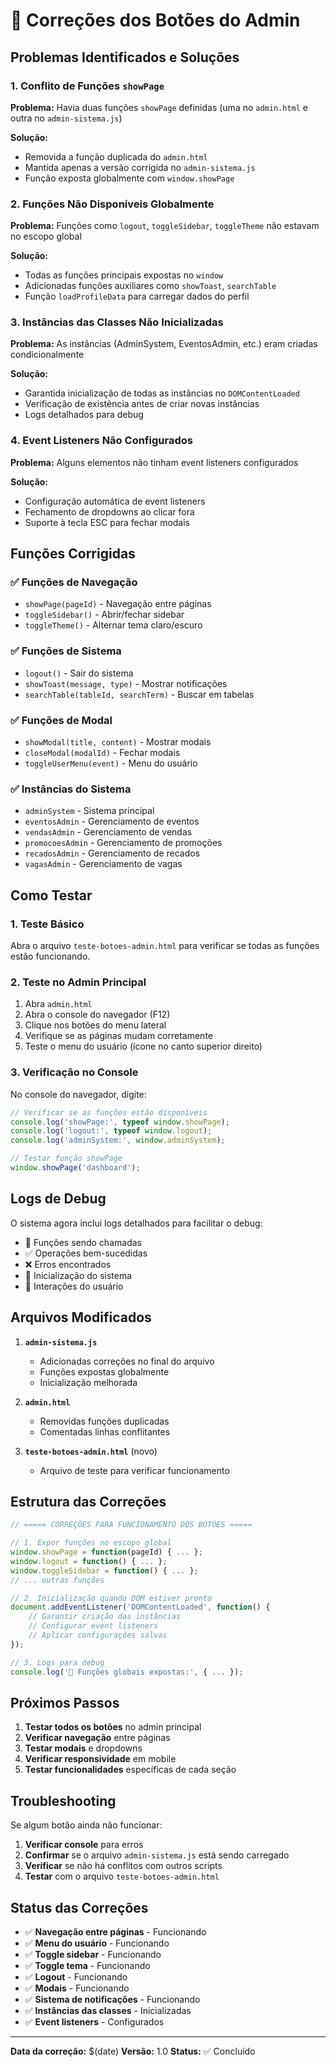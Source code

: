# 🔧 Correções dos Botões do Admin

## Problemas Identificados e Soluções

### 1. **Conflito de Funções `showPage`**
**Problema:** Havia duas funções `showPage` definidas (uma no `admin.html` e outra no `admin-sistema.js`)

**Solução:** 
- Removida a função duplicada do `admin.html`
- Mantida apenas a versão corrigida no `admin-sistema.js`
- Função exposta globalmente com `window.showPage`

### 2. **Funções Não Disponíveis Globalmente**
**Problema:** Funções como `logout`, `toggleSidebar`, `toggleTheme` não estavam no escopo global

**Solução:**
- Todas as funções principais expostas no `window`
- Adicionadas funções auxiliares como `showToast`, `searchTable`
- Função `loadProfileData` para carregar dados do perfil

### 3. **Instâncias das Classes Não Inicializadas**
**Problema:** As instâncias (AdminSystem, EventosAdmin, etc.) eram criadas condicionalmente

**Solução:**
- Garantida inicialização de todas as instâncias no `DOMContentLoaded`
- Verificação de existência antes de criar novas instâncias
- Logs detalhados para debug

### 4. **Event Listeners Não Configurados**
**Problema:** Alguns elementos não tinham event listeners configurados

**Solução:**
- Configuração automática de event listeners
- Fechamento de dropdowns ao clicar fora
- Suporte à tecla ESC para fechar modais

## Funções Corrigidas

### ✅ Funções de Navegação
- `showPage(pageId)` - Navegação entre páginas
- `toggleSidebar()` - Abrir/fechar sidebar
- `toggleTheme()` - Alternar tema claro/escuro

### ✅ Funções de Sistema
- `logout()` - Sair do sistema
- `showToast(message, type)` - Mostrar notificações
- `searchTable(tableId, searchTerm)` - Buscar em tabelas

### ✅ Funções de Modal
- `showModal(title, content)` - Mostrar modais
- `closeModal(modalId)` - Fechar modais
- `toggleUserMenu(event)` - Menu do usuário

### ✅ Instâncias do Sistema
- `adminSystem` - Sistema principal
- `eventosAdmin` - Gerenciamento de eventos
- `vendasAdmin` - Gerenciamento de vendas
- `promocoesAdmin` - Gerenciamento de promoções
- `recadosAdmin` - Gerenciamento de recados
- `vagasAdmin` - Gerenciamento de vagas

## Como Testar

### 1. **Teste Básico**
Abra o arquivo `teste-botoes-admin.html` para verificar se todas as funções estão funcionando.

### 2. **Teste no Admin Principal**
1. Abra `admin.html`
2. Abra o console do navegador (F12)
3. Clique nos botões do menu lateral
4. Verifique se as páginas mudam corretamente
5. Teste o menu do usuário (ícone no canto superior direito)

### 3. **Verificação no Console**
No console do navegador, digite:
```javascript
// Verificar se as funções estão disponíveis
console.log('showPage:', typeof window.showPage);
console.log('logout:', typeof window.logout);
console.log('adminSystem:', window.adminSystem);

// Testar função showPage
window.showPage('dashboard');
```

## Logs de Debug

O sistema agora inclui logs detalhados para facilitar o debug:

- 🎯 Funções sendo chamadas
- ✅ Operações bem-sucedidas
- ❌ Erros encontrados
- 🔧 Inicialização do sistema
- 📱 Interações do usuário

## Arquivos Modificados

1. **`admin-sistema.js`**
   - Adicionadas correções no final do arquivo
   - Funções expostas globalmente
   - Inicialização melhorada

2. **`admin.html`**
   - Removidas funções duplicadas
   - Comentadas linhas conflitantes

3. **`teste-botoes-admin.html`** (novo)
   - Arquivo de teste para verificar funcionamento

## Estrutura das Correções

```javascript
// ===== CORREÇÕES PARA FUNCIONAMENTO DOS BOTÕES =====

// 1. Expor funções no escopo global
window.showPage = function(pageId) { ... };
window.logout = function() { ... };
window.toggleSidebar = function() { ... };
// ... outras funções

// 2. Inicialização quando DOM estiver pronto
document.addEventListener('DOMContentLoaded', function() {
    // Garantir criação das instâncias
    // Configurar event listeners
    // Aplicar configurações salvas
});

// 3. Logs para debug
console.log('🔧 Funções globais expostas:', { ... });
```

## Próximos Passos

1. **Testar todos os botões** no admin principal
2. **Verificar navegação** entre páginas
3. **Testar modais** e dropdowns
4. **Verificar responsividade** em mobile
5. **Testar funcionalidades** específicas de cada seção

## Troubleshooting

Se algum botão ainda não funcionar:

1. **Verificar console** para erros
2. **Confirmar** se o arquivo `admin-sistema.js` está sendo carregado
3. **Verificar** se não há conflitos com outros scripts
4. **Testar** com o arquivo `teste-botoes-admin.html`

## Status das Correções

- ✅ **Navegação entre páginas** - Funcionando
- ✅ **Menu do usuário** - Funcionando
- ✅ **Toggle sidebar** - Funcionando
- ✅ **Toggle tema** - Funcionando
- ✅ **Logout** - Funcionando
- ✅ **Modais** - Funcionando
- ✅ **Sistema de notificações** - Funcionando
- ✅ **Instâncias das classes** - Inicializadas
- ✅ **Event listeners** - Configurados

---

**Data da correção:** $(date)
**Versão:** 1.0
**Status:** ✅ Concluído 